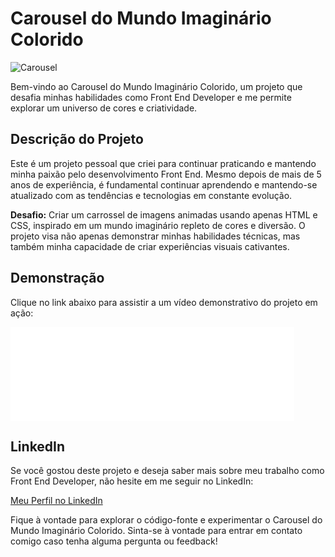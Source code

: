 # Carousel do Mundo Imaginário Colorido
![Carousel](https://img.freepik.com/fotos-premium/um-papel-colorido-cortado-de-um-mundo-imaginario-de-arco-iris_832479-5915.jpg?w=2000)


Bem-vindo ao Carousel do Mundo Imaginário Colorido, um projeto que desafia minhas habilidades como Front End Developer e me permite explorar um universo de cores e criatividade.

## Descrição do Projeto

Este é um projeto pessoal que criei para continuar praticando e mantendo minha paixão pelo desenvolvimento Front End. Mesmo depois de mais de 5 anos de experiência, é fundamental continuar aprendendo e mantendo-se atualizado com as tendências e tecnologias em constante evolução.

**Desafio:** Criar um carrossel de imagens animadas usando apenas HTML e CSS, inspirado em um mundo imaginário repleto de cores e diversão. O projeto visa não apenas demonstrar minhas habilidades técnicas, mas também minha capacidade de criar experiências visuais cativantes.

## Demonstração



Clique no link abaixo para assistir a um vídeo demonstrativo do projeto em ação:
<iframe
                          width="90%"
                          height="auto"
                          src=`https://www.youtube.com/embed/cpuLUxwYjBg`
                          title="YouTube video player"
                          frameBorder="0"
                          allow="accelerometer; autoplay; clipboard-write; encrypted-media; gyroscope; picture-in-picture; web-share"
                          allowFullScreen
                        ></iframe>




## LinkedIn

Se você gostou deste projeto e deseja saber mais sobre meu trabalho como Front End Developer, não hesite em me seguir no LinkedIn:

[Meu Perfil no LinkedIn]([URL_do_seu_LinkedIn](https://www.linkedin.com/feed/))

Fique à vontade para explorar o código-fonte e experimentar o Carousel do Mundo Imaginário Colorido. Sinta-se à vontade para entrar em contato comigo caso tenha alguma pergunta ou feedback!

